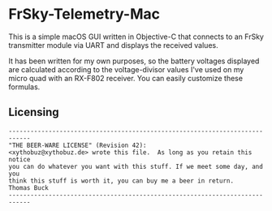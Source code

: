 # FrSky-Telemetry-Mac

This is a simple macOS GUI written in Objective-C that connects to an FrSky transmitter module via UART and displays the received values.

It has been written for my own purposes, so the battery voltages displayed are calculated according to the voltage-divisor values I've used on my micro quad with an RX-F802 receiver. You can easily customize these formulas.

## Licensing

    ----------------------------------------------------------------------------
    "THE BEER-WARE LICENSE" (Revision 42):
    <xythobuz@xythobuz.de> wrote this file.  As long as you retain this notice
    you can do whatever you want with this stuff. If we meet some day, and you
    think this stuff is worth it, you can buy me a beer in return.   Thomas Buck
    ----------------------------------------------------------------------------

